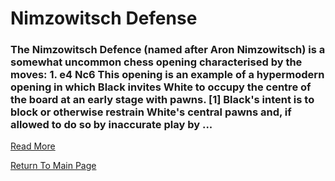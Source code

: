 # Nimzowitsch Defense

### The Nimzowitsch Defence (named after Aron Nimzowitsch) is a somewhat uncommon chess opening characterised by the moves: 1. e4 Nc6 This opening is an example of a hypermodern opening in which Black invites White to occupy the centre of the board at an early stage with pawns. [1] Black's intent is to block or otherwise restrain White's central pawns and, if allowed to do so by inaccurate play by ...
[Read More](https://en.wikipedia.org/wiki/Nimzowitsch_Defence)

[Return To Main Page](index.md)